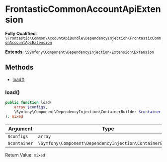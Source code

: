 #  FrontasticCommonAccountApiExtension

**Fully Qualified**: [`\Frontastic\Common\AccountApiBundle\DependencyInjection\FrontasticCommonAccountApiExtension`](../../../../src/php/AccountApiBundle/DependencyInjection/FrontasticCommonAccountApiExtension.php)

**Extends**: `\Symfony\Component\DependencyInjection\Extension\Extension`

## Methods

* [load()](#load)

### load()

```php
public function load(
    array $configs,
    \Symfony\Component\DependencyInjection\ContainerBuilder $container
): mixed
```

Argument|Type|Default|Description
--------|----|-------|-----------
`$configs`|`array`||
`$container`|`\Symfony\Component\DependencyInjection\ContainerBuilder`||

Return Value: `mixed`


